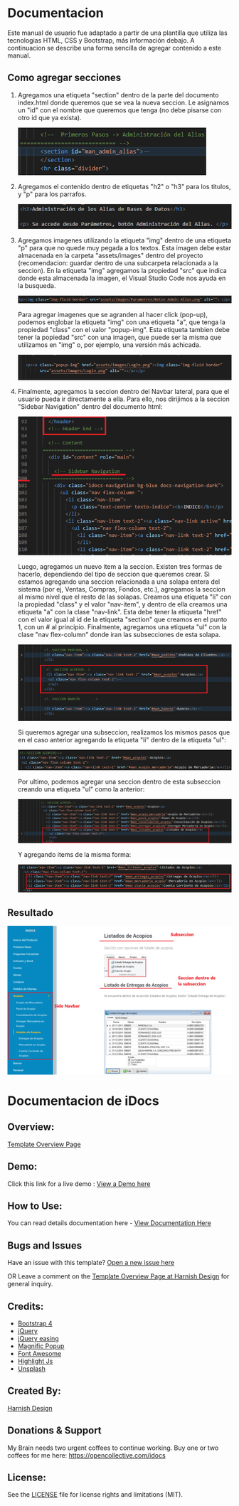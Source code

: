 # Documentacion

Este manual de usuario fue adaptado a partir de una plantilla que utiliza las tecnologias HTML, CSS y Bootstrap, más información debajo. A continuacion se describe una forma sencilla de agregar contenido a este manual.

## Como agregar secciones
<ol>
  <li>
    Agregamos una etiqueta "section" dentro de la parte del documento index.html donde queremos que se vea la nueva seccion. Le asignamos un "id" con el nombre que queremos que tenga (no debe pisarse con otro id que ya exista).<br>
    <p><img src="assets/images/Guia/Agregar seccion.png"></img></p>
  </li>
  <li>
    Agregamos el contenido dentro de etiquetas "h2" o "h3" para los titulos, y "p" para los parrafos. <br>
    <p><img src="assets/images/Guia/Agregar contenido.png"></img></p>
  </li>
  <li>
    Agregamos imagenes utilizando la etiqueta "img" dentro de una etiqueta "p" para que no quede muy pegada a los textos. Esta imagen debe estar almacenada en 
    la carpeta "assets/images" dentro del proyecto (recomendacion: guardar dentro de una subcarpeta relacionada a la seccion). En la etiqueta "img" agregamos la propiedad "src" que indica donde esta almacenada la imagen, el Visual Studio Code nos ayuda en la busqueda. <br>
    <p><img src="assets/images/Guia/Agregar imagenes.png"></img></p>
    Para agregar imagenes que se agranden al hacer click (pop-up), podemos englobar la etiqueta "img" con una etiqueta "a", que tenga la propiedad "class" con el valor "popup-img". Esta etiqueta tambien debe tener la popiedad "src" con una imagen, que puede ser la misma que utilizamos en "img" o, por ejemplo, una versión más achicada. <br>
    <p><img src="assets/images/Guia/Agregar imagenes popup.png"></img></p>
  </li>
  <li>
    Finalmente, agregamos la seccion dentro del Navbar lateral, para que el usuario pueda ir directamente a ella. Para ello, nos dirijimos a la seccion "Sidebar Navigation" dentro del documento html: <br>
      <p><img src="assets/images/Guia/Navbar lateral.png"></img></p>
    Luego, agregamos un nuevo item a la seccion. Existen tres formas de hacerlo, dependiendo del tipo de seccion que queremos crear. Si estamos agregando una seccion relacionada a una solapa entera del sistema (por ej, Ventas, Compras, Fondos, etc.), agregamos la seccion al mismo nivel que el resto de las solapas. Creamos una etiqueta "li" con la propiedad "class" y el valor "nav-item", y dentro de ella creamos una etiqueta "a" con la clase "nav-link". Esta debe tener la etiqueta "href" con el valor igual al id de la etiqueta "section" que creamos en el punto 1, con un # al principio. Finalmente, agregamos una etiqueta "ul" con la clase "nav flex-column" donde iran las subsecciones de esta solapa.  <br>
      <p><img src="assets/images/Guia/Nueva seccion mayor.png"></img></p>
    Si queremos agregar una subseccion, realizamos los mismos pasos que en el caso anterior agregando la etiqueta "li" dentro de la etiqueta "ul": <br>
      <p><img src="assets/images/Guia/Nueva seccion.png"></img></p>
    Por ultimo, podemos agregar una seccion dentro de esta subseccion creando una etiqueta "ul" como la anterior: <br>
      <p><img src="assets/images/Guia/Subsecciones.png"></img></p>
    Y agregando items de la misma forma: <br>
      <p><img src="assets/images/Guia/Agregar subsecciones.png"></img></p>
  </li>
</ol>

## Resultado

<p><img src="assets/images/Guia/Resultado.png"></img></p>

# Documentacion de iDocs

## Overview:
<a href="https://harnishdesign.net/idocs-free-one-page-documentation-html-template.html">Template Overview Page</a>

## Demo:
Click this link for a live demo : <a href="https://harnishdesign.net/demo/html/idocs/demos.html">View a Demo here</a>

## How to Use:
You can read details documentation here - <a href="https://harnishdesign.net/demo/html/idocs/help/">View Documentation Here</a>

## Bugs and Issues
Have an issue with this template? <a href="https://github.com/harnishdesign/iDocs/issues">Open a new issue here</a>

OR Leave a comment on the <a href="https://harnishdesign.net/idocs-free-one-page-documentation-html-template.html">Template Overview Page at Harnish Design</a> for general inquiry.

## Credits:
<ul>
<li><a href="https://getbootstrap.com/">Bootstrap 4</a></li>
<li><a href="http://www.jquery.com/">jQuery</a></li>
<li><a href="http://gsgd.co.uk/sandbox/jquery/easing/">jQuery easing</a></li>
<li><a href="http://dimsemenov.com/plugins/magnific-popup/">Magnific Popup</a></li>
<li><a href="https://fontawesome.com/">Font Awesome</a></li>
<li><a href="https://highlightjs.org/">Highlight Js</a></li>
<li><a href="https://unsplash.com/">Unsplash</a></li>
</ul>

## Created By:
<a href="https://www.harnishdesign.net/">Harnish Design</a>

## Donations & Support
My Brain needs two urgent coffees to continue working. Buy one or two coffees for me here: https://opencollective.com/idocs

## License:
See the <a href="https://github.com/harnishdesign/iDocs/blob/main/LICENSE">LICENSE</a> file for license rights and limitations (MIT).
